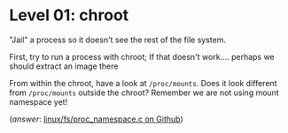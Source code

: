 # Level 01: chroot

"Jail" a process so it doesn't see the rest of the file system.

First, try to run a process with chroot; If that doesn't work.... perhaps we should extract an image there

From within the chroot, have a look at `/proc/mounts`. Does it look different from `/proc/mounts` outside the chroot?
Remember we are not using mount namespace yet!

(*answer*: [linux/fs/proc_namespace.c on Github](https://github.com/torvalds/linux/blob/33caf82acf4dc420bf0f0136b886f7b27ecf90c5/fs/proc_namespace.c#L110))